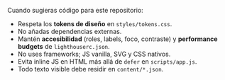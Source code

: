 Cuando sugieras código para este repositorio:
- Respeta los **tokens de diseño** en `styles/tokens.css`.
- No añadas dependencias externas.
- Mantén **accesibilidad** (roles, labels, foco, contraste) y **performance budgets** de `lighthouserc.json`.
- No uses frameworks; JS vanilla, SVG y CSS nativos.
- Evita inline JS en HTML más allá de `defer` en `scripts/app.js`.
- Todo texto visible debe residir en `content/*.json`.

